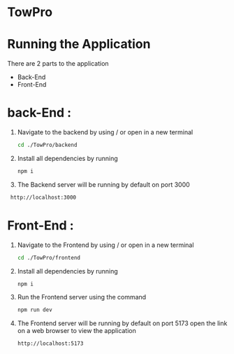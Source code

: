 # TowPro

# Running the Application

There are 2 parts to the application

* Back-End
* Front-End

# back-End :
1. Navigate to the backend by using / or open in a new terminal
   
   ```bash
   cd ./TowPro/backend
   ```
   
2. Install all dependencies by running
   
   ```bash
   npm i 
   ```
   
4. The Backend server will be running by default on port 3000
  ```bash
   http://localhost:3000
   ```
   
# Front-End :
1. Navigate to the Frontend by using / or open in a new terminal
   
   ```bash
   cd ./TowPro/frontend
   ```
   
2. Install all dependencies by running
   
   ```bash
   npm i 
   ```
   
3. Run the Frontend server using the command

   ```bash
   npm run dev
   ```

4. The Frontend server will be running by default on port 5173
   open the link on a web browser to view the application

   ```bash
   http://localhost:5173
   ```

       
